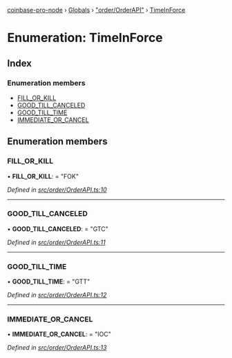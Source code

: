 [coinbase-pro-node](../README.md) › [Globals](../globals.md) › ["order/OrderAPI"](../modules/_order_orderapi_.md) › [TimeInForce](_order_orderapi_.timeinforce.md)

# Enumeration: TimeInForce

## Index

### Enumeration members

- [FILL_OR_KILL](_order_orderapi_.timeinforce.md#fill_or_kill)
- [GOOD_TILL_CANCELED](_order_orderapi_.timeinforce.md#good_till_canceled)
- [GOOD_TILL_TIME](_order_orderapi_.timeinforce.md#good_till_time)
- [IMMEDIATE_OR_CANCEL](_order_orderapi_.timeinforce.md#immediate_or_cancel)

## Enumeration members

### FILL_OR_KILL

• **FILL_OR_KILL**: = "FOK"

_Defined in [src/order/OrderAPI.ts:10](https://github.com/bennyn/coinbase-pro-node/blob/08c3f97/src/order/OrderAPI.ts#L10)_

---

### GOOD_TILL_CANCELED

• **GOOD_TILL_CANCELED**: = "GTC"

_Defined in [src/order/OrderAPI.ts:11](https://github.com/bennyn/coinbase-pro-node/blob/08c3f97/src/order/OrderAPI.ts#L11)_

---

### GOOD_TILL_TIME

• **GOOD_TILL_TIME**: = "GTT"

_Defined in [src/order/OrderAPI.ts:12](https://github.com/bennyn/coinbase-pro-node/blob/08c3f97/src/order/OrderAPI.ts#L12)_

---

### IMMEDIATE_OR_CANCEL

• **IMMEDIATE_OR_CANCEL**: = "IOC"

_Defined in [src/order/OrderAPI.ts:13](https://github.com/bennyn/coinbase-pro-node/blob/08c3f97/src/order/OrderAPI.ts#L13)_
